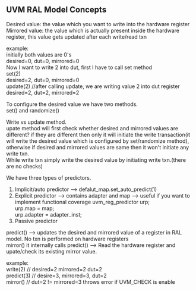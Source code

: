 ## UVM RAL Model Concepts

Desired value: the value which you want to write into the hardware register
Mirrored value: the value which is actually present inside the hardware register, this value gets updated after each write/read txn

example:  
initially both values are 0's  
desired=0, dut=0, mirrored=0  
Now I want to write 2 into dut, first I have to call set method  
set(2)  
desired=2, dut=0, mirrored=0  
update(2) //after calling update, we are writing value 2 into dut register  
desired=2, dut=2, mirrored=2  

To configure the desired value we have two methods.  
set() and randomize()  

Write vs update method.  
upate method will first check whether desired and mirrored values are different? if they are different then only it will initiate the write transaction(it will write the desired value which is configured by set/randomize method), otherwise if desired and mirrored values are same then it won't initiate any write txn.  
While write txn simply write the desired value by initiating write txn.(there are no checks)  

We have three types of predictors.  
1. Implicit/auto predictor --> defalut_map.set_auto_predict(1)
2. Explicit predictor --> contains adapter and map --> useful if you want to implement functional coverage
uvm_reg_predictor urp;  
urp.map = map;  
urp.adapter = adapter_inst;  
3. Passive predictor  

predict() --> updates the desired and mirrored value of a register in RAL model. No txn is performed on hardware registers  
mirror() it internally calls predict() --> Read the hardware register and upate/check its existing mirror value.    

example:  
write(2) // desired=2 mirrored=2 dut=2  
predict(3) // desire=3, mirrored=3, dut=2  
mirror() // dut=2 != mirrored=3 throws error if UVM_CHECK is enable  


